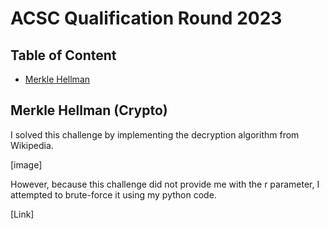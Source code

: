 # ACSC Qualification Round 2023
## Table of Content
- [Merkle Hellman](#Merkle-Hellman)



## Merkle Hellman (Crypto)

I solved this challenge by implementing the decryption algorithm from Wikipedia.

[image]

However, because this challenge did not provide me with the r parameter, I attempted to brute-force it using my python code.

[Link]



